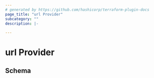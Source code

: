 ```yaml
---
# generated by https://github.com/hashicorp/terraform-plugin-docs
page_title: "url Provider"
subcategory: ""
description: |-
  
---
```


# url Provider





<!-- schema generated by tfplugindocs -->
## Schema
